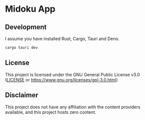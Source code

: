 # Midoku App

## Development

I assume you have installed Rust, Cargo, Tauri and Deno.

```bash
cargo tauri dev
```

## License

This project is licensed under the GNU General Public License v3.0
([LICENSE](LICENSE) or https://www.gnu.org/licenses/gpl-3.0.html)

## Disclaimer

This project does not have any affiliation with the content providers available,
and this project hosts zero content.
